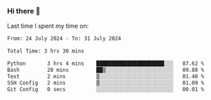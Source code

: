 ### Hi there 👋

<!--
**Grav1tum/Grav1tum** is a ✨ _special_ ✨ repository because its `README.md` (this file) appears on your GitHub profile.

Here are some ideas to get you started:

- 🔭 I’m currently working on ...
- 🌱 I’m currently learning ...
- 👯 I’m looking to collaborate on ...
- 🤔 I’m looking for help with ...
- 💬 Ask me about ...
- 📫 How to reach me: ...
- 😄 Pronouns: ...
- ⚡ Fun fact: ...
-->
Last time I spent my time on:
<!--START_SECTION:waka-->

```txt
From: 24 July 2024 - To: 31 July 2024

Total Time: 3 hrs 30 mins

Python       3 hrs 4 mins    ██████████████████████░░░   87.62 %
Bash         20 mins         ██▒░░░░░░░░░░░░░░░░░░░░░░   09.88 %
Text         2 mins          ▒░░░░░░░░░░░░░░░░░░░░░░░░   01.40 %
SSH Config   2 mins          ▒░░░░░░░░░░░░░░░░░░░░░░░░   01.09 %
Git Config   0 secs          ░░░░░░░░░░░░░░░░░░░░░░░░░   00.01 %
```

<!--END_SECTION:waka-->
